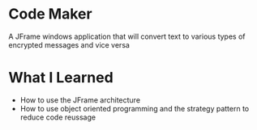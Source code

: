 # Code Maker
A JFrame windows application that will convert text to various types of encrypted messages and vice versa

What I Learned
===============
- How to use the JFrame architecture
- How to use object oriented programming and the strategy pattern to reduce code reussage
